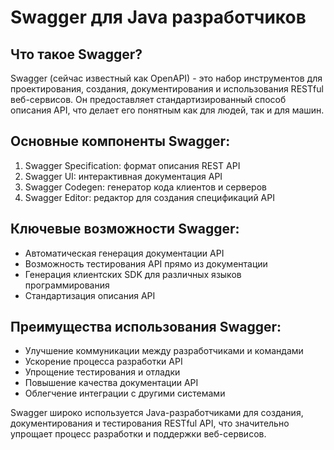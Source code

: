 # Swagger для Java разработчиков

## Что такое Swagger?

Swagger (сейчас известный как OpenAPI) - это набор инструментов для проектирования, создания, документирования и использования RESTful веб-сервисов. Он предоставляет стандартизированный способ описания API, что делает его понятным как для людей, так и для машин.

## Основные компоненты Swagger:

1. Swagger Specification: формат описания REST API
2. Swagger UI: интерактивная документация API
3. Swagger Codegen: генератор кода клиентов и серверов
4. Swagger Editor: редактор для создания спецификаций API

## Ключевые возможности Swagger:

- Автоматическая генерация документации API
- Возможность тестирования API прямо из документации
- Генерация клиентских SDK для различных языков программирования
- Стандартизация описания API

## Преимущества использования Swagger:

- Улучшение коммуникации между разработчиками и командами
- Ускорение процесса разработки API
- Упрощение тестирования и отладки
- Повышение качества документации API
- Облегчение интеграции с другими системами

Swagger широко используется Java-разработчиками для создания, документирования и тестирования RESTful API, что значительно упрощает процесс разработки и поддержки веб-сервисов.
